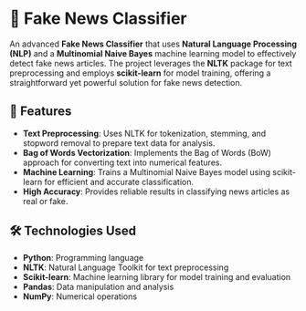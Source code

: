 # 📰 **Fake News Classifier**

An advanced **Fake News Classifier** that uses **Natural Language Processing (NLP)** and a **Multinomial Naive Bayes** machine learning model to effectively detect fake news articles. The project leverages the **NLTK** package for text preprocessing and employs **scikit-learn** for model training, offering a straightforward yet powerful solution for fake news detection.

## 🚀 **Features**
- **Text Preprocessing**: Uses NLTK for tokenization, stemming, and stopword removal to prepare text data for analysis.
- **Bag of Words Vectorization**: Implements the Bag of Words (BoW) approach for converting text into numerical features.
- **Machine Learning**: Trains a Multinomial Naive Bayes model using scikit-learn for efficient and accurate classification.
- **High Accuracy**: Provides reliable results in classifying news articles as real or fake.

## 🛠️ **Technologies Used**
- **Python**: Programming language
- **NLTK**: Natural Language Toolkit for text preprocessing
- **Scikit-learn**: Machine learning library for model training and evaluation
- **Pandas**: Data manipulation and analysis
- **NumPy**: Numerical operations
